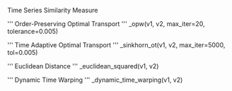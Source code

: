 Time Series Similarity Measure

'''
Order-Preserving Optimal Transport
'''
_opw(v1, v2, max_iter=20, tolerance=0.005)


'''
Time Adaptive Optimal Transport
'''
_sinkhorn_ot(v1, v2, max_iter=5000, tol=0.005)


'''
Euclidean Distance
'''
_euclidean_squared(v1, v2)


'''
Dynamic Time Warping
'''
_dynamic_time_warping(v1, v2)



